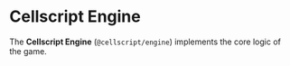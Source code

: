 # Cellscript Engine
The **Cellscript Engine** (`@cellscript/engine`) implements the core logic of the game.